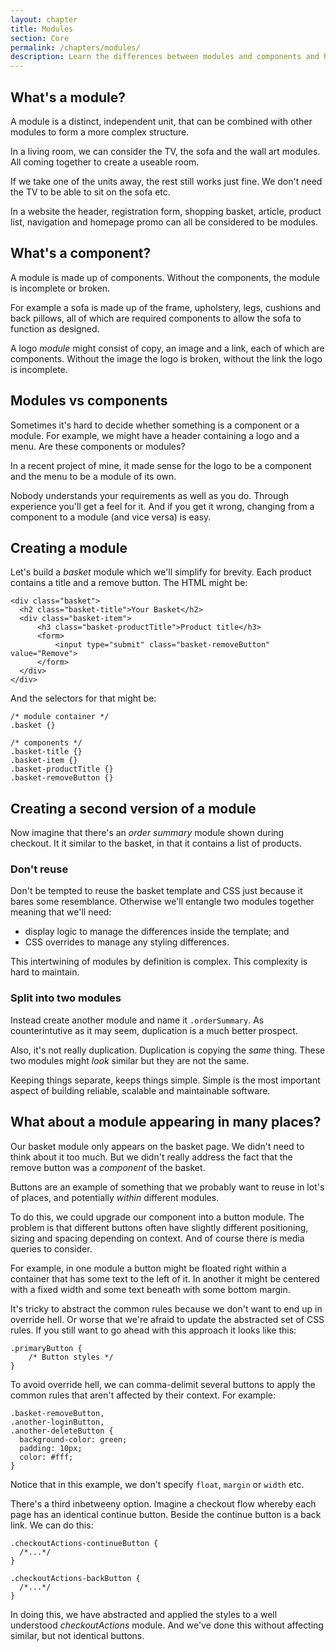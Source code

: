 ```yaml
---
layout: chapter
title: Modules
section: Core
permalink: /chapters/modules/
description: Learn the differences between modules and components and how to identify them within a design. We'll also code up some example modules together.
---
```


## What's a module?

A module is a distinct, independent unit, that can be combined with other modules to form a more complex structure.

In a living room, we can consider the TV, the sofa and the wall art modules. All coming together to create a useable room.

If we take one of the units away, the rest still works just fine. We don't need the TV to be able to sit on the sofa etc.

In a website the header, registration form, shopping basket, article, product list, navigation and homepage promo can all be considered to be modules.

## What's a component?

A module is made up of components. Without the components, the module is incomplete or broken.

For example a sofa is made up of the frame, upholstery, legs, cushions and back pillows, all of which are required components to allow the sofa to function as designed.

A logo *module* might consist of copy, an image and a link, each of which are components. Without the image the logo is broken, without the link the logo is incomplete.

## Modules vs components

Sometimes it's hard to decide whether something is a component or a module. For example, we might have a header containing a logo and a menu. Are these components or modules?

In a recent project of mine, it made sense for the logo to be a component and the menu to be a module of its own.

Nobody understands your requirements as well as you do. Through experience you'll get a feel for it. And if you get it wrong, changing from a component to a module (and vice versa) is easy.

## Creating a module

Let's build a *basket* module which we'll simplify for brevity. Each product contains a title and a remove button. The HTML might be:

	<div class="basket">
	  <h2 class="basket-title">Your Basket</h2>
	  <div class="basket-item">
	      <h3 class="basket-productTitle">Product title</h3>
          <form>
              <input type="submit" class="basket-removeButton" value="Remove">
	      </form>
	  </div>
	</div>

And the selectors for that might be:

	/* module container */
	.basket {}

	/* components */
	.basket-title {}
	.basket-item {}
	.basket-productTitle {}
	.basket-removeButton {}

## Creating a second version of a module

Now imagine that there's an *order summary* module shown during checkout. It it similar to the basket, in that it contains a list of products.

### Don't reuse

Don't be tempted to reuse the basket template and CSS just because it bares some resemblance. Otherwise we'll entangle two modules together meaning that we'll need:

* display logic to manage the differences inside the template; and
* CSS overrides to manage any styling differences.

This intertwining of modules by definition is complex. This complexity is hard to maintain.

### Split into two modules

Instead create another module and name it `.orderSummary`. As counterintutive as it may seem, duplication is a much better prospect.

Also, it's not really duplication. Duplication is copying the *same* thing. These two modules might *look* similar but they are not the same.

Keeping things separate, keeps things simple. Simple is the most important aspect of building reliable, scalable and maintainable software.

## What about a module appearing in many places?

Our basket module only appears on the basket page. We didn't need to think about it too much. But we didn't really address the fact that the remove button was a *component* of the basket.

Buttons are an example of something that we probably want to reuse in lot's of places, and potentially *within* different modules.

To do this, we could upgrade our component into a button module. The problem is that different buttons often have slightly different positioning, sizing and spacing depending on context. And of course there is media queries to consider.

For example, in one module a button might be floated right within a container that has some text to the left of it. In another it might be centered with a fixed width and some text beneath with some bottom margin.

It's tricky to abstract the common rules because we don't want to end up in override hell. Or worse that we're afraid to update the abstracted set of CSS rules. If you still want to go ahead with this approach it looks like this:

	.primaryButton {
		/* Button styles */
	}

To avoid override hell, we can comma-delimit several buttons to apply the common rules that aren't affected by their context. For example:

	.basket-removeButton,
	.another-loginButton,
	.another-deleteButton {
      background-color: green;
      padding: 10px;
      color: #fff;
	}

Notice that in this example, we don't specify `float`, `margin` or `width` etc.

There's a third inbetweeny option. Imagine a checkout flow whereby each page has an identical continue button. Beside the continue button is a back link. We can do this:

	.checkoutActions-continueButton {
	  /*...*/
	}

	.checkoutActions-backButton {
	  /*...*/
	}

In doing this, we have abstracted and applied the styles to a well understood *checkoutActions* module. And we've done this without affecting similar, but not identical buttons.